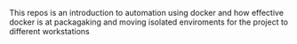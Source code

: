 This repos is an introduction to automation using docker and how effective docker is at packagaking and moving isolated enviroments for the project to different workstations
